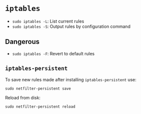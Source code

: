 # `iptables`

- `sudo iptables -L`: List current rules
- `sudo iptables -S`: Output rules by configuration command

## Dangerous

- `sudo iptables -F`: Revert to default rules

## `iptables-persistent`
To save new rules made after installing `iptables-persistent` use:

	sudo netfilter-persistent save

Reload from disk:

	sudo netfilter-persistent reload

